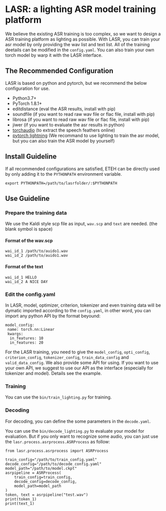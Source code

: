# LASR: a lighting ASR model training platform
We believe the existing ASR training is too complex, so we want to design a ASR training platform as lighting as possible. 
With LASR, you can train your asr model by only providing the wav list and text list. 
All of the training deetails can be modified in the `config.yaml`.
You can also train your own torch model by warp it with the LASR interface. 

## The Recommended Configuration
LASR is based on python and pytorch, but we recommend the below configuration for use.
- Python3.7+  
- PyTorch 1.8.1+
- editdistance (eval the ASR results, install with pip)
- soundfile (if you want to read raw wav file or flac file, install with pip)
- librosa (if you want to read raw wav file or flac file, install with pip)
- jiwer (if you want to evaluate the asr results in python)
- [torchaudio](https://pytorch.org/) (to extract the speech feathers online)
- [pytorch lightning](https://lightning.ai/docs/pytorch/stable/) (We recommand to use lighting to train the asr model, but you can also train the ASR model by yourself)

## Install Guideline

If all recommended configurations are satisfied, ETEH can be directly used by only adding it to the `PYTHONPATH` environment variable.
```
export PYTHONPATH=/path/to/lasrfolder/:$PYTHONPATH

```
## Use Guideline
### Prepare the training data
We use the Kaldi style scp file as input, `wav.scp` and `text` are needed. (the blank symbol is space)
#### Format of the wav.scp
```
wai_id_1 /path/to/auido1.wav
wai_id_2 /path/to/auido1.wav
```
#### Format of the text
```
wai_id_1 HELLO
wai_id_2 A NICE DAY
```
### Edit the config.yaml
In LASR, model, optimizer, criterion, tokenizer and even training data will be dymatic imported according to the `config.yaml`, in other word, you can import any python API by the format beyound:
```
model_config:
 name: torch.nn:Linear
 kwargs:
  in_features: 10
  in_features: 20

```
For the LASR training, you need to give the `model_config`, `opti_config`, `criterion_config`, `tokenizer_config`, `train_data_config` and `valid_data_config`. We also provide some API for using. If you want to use your own API, we suggest to use our API as the interface (especially for tokenizer and model). Details see the example.

### Training
You can use the `bin/train_lighting.py` for training.
### Decoding 
For decoding, you can define the some parameters in the `decode.yaml`.

You can use the `bin/decode_lighting.py` to evaluate your model for evaluation. But if you only want to recognize some audio, you can just use the `lasr.process.asrprocess.ASRProcess` as follow:
```
from lasr.process.asrprocess import ASRProcess

train_config="/path/to/train_config.yaml" 
decode_config="/path/to/decode_config.yaml"
model_path="/path/to/model.ckpt"
asrpipeline = ASRProcess(
    train_config=train_config, 
    decode_config=decode_config, 
    model_path=model_path
)
token, text = asrpipeline("test.wav")
print(token_1)
print(text_1)

```
